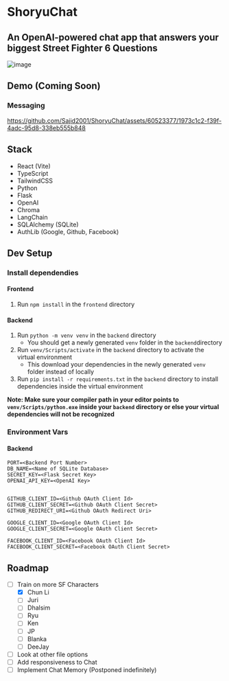 # ShoryuChat
## An OpenAI-powered chat app that answers your biggest Street Fighter 6 Questions
![image](https://github.com/Sajid2001/ShoryuChat/assets/60523377/d83e0c7c-e8b2-46a2-893f-2c677ecfe65d)

## Demo (Coming Soon)

### Messaging
https://github.com/Sajid2001/ShoryuChat/assets/60523377/1973c1c2-f39f-4adc-95d8-338eb555b848


## Stack
- React (Vite)
- TypeScript
- TailwindCSS
- Python
- Flask
- OpenAI
- Chroma
- LangChain
- SQLAlchemy (SQLite)
- AuthLib (Google, Github, Facebook)

## Dev Setup

### Install dependendies

#### Frontend
1. Run `npm install` in the `frontend` directory
#### Backend
1. Run `python -m venv venv` in the `backend` directory
    - You should get a newly generated `venv` folder in the `backend`directory
2. Run `venv/Scripts/activate` in the `backend` directory to activate the virtual environment
    - This download your dependencies in the newly generated `venv` folder instead of locally
3. Run `pip install -r requirements.txt` in the `backend` directory to install dependencies inside the virtual environment

**Note: Make sure your compiler path in your editor points to `venv/Scripts/python.exe` inside your `backend` directory or else your virtual dependencies will not be recognized**

### Environment Vars

#### Backend
```
PORT=<Backend Port Number>
DB_NAME=<Name of SQLite Database>
SECRET_KEY=<Flask Secret Key>
OPENAI_API_KEY=<OpenAI Key>


GITHUB_CLIENT_ID=<Github OAuth Client Id>
GITHUB_CLIENT_SECRET=<Github OAuth Client Secret>
GITHUB_REDIRECT_URI=<Github OAuth Redirect Uri>

GOOGLE_CLIENT_ID=<Google OAuth Client Id>
GOOGLE_CLIENT_SECRET=<Google OAuth Client Secret>

FACEBOOK_CLIENT_ID=<Facebook OAuth Client Id>
FACEBOOK_CLIENT_SECRET=<Facebook OAuth Client Secret>
```

## Roadmap
- [ ] Train on more SF Characters
    - [x] Chun Li
    - [ ] Juri
    - [ ] Dhalsim
    - [ ] Ryu
    - [ ] Ken
    - [ ] JP
    - [ ] Blanka
    - [ ] DeeJay
- [ ] Look at other file options
- [ ] Add responsiveness to Chat
- [ ] Implement Chat Memory (Postponed indefinitely)
